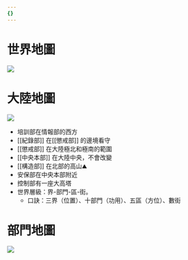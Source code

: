 ```yaml
---
{}
---
```

# 世界地圖

[![](https://www.notion.so)](https://www.notion.so)

# 大陸地圖

[![](https://www.notion.so)](https://www.notion.so)

- 培訓部在情報部的西方
- [[紀錄部]] 在[[懲戒部]] 的邊境看守
- [[懲戒部]] 在大陸極北和極南的範圍
- [[中央本部]] 在大陸中央，不會改變
- [[構造部]] 在北部的高山⛰️
- 安保部在中央本部附近
- 控制部有一座大高塔
- 世界層級：界-部門-區-街。
    - 口訣：三界（位置）、十部門（功用）、五區（方位）、數街

# 部門地圖

[![](https://www.notion.so)](https://www.notion.so)